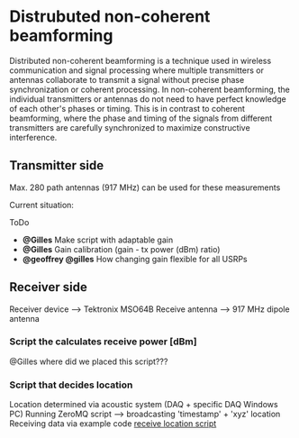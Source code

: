 # Distrubuted non-coherent beamforming

Distributed non-coherent beamforming is a technique used in wireless communication and signal processing where multiple transmitters or antennas collaborate to transmit a signal without precise phase synchronization or coherent processing. In non-coherent beamforming, the individual transmitters or antennas do not need to have perfect knowledge of each other's phases or timing. This is in contrast to coherent beamforming, where the phase and timing of the signals from different transmitters are carefully synchronized to maximize constructive interference.

## Transmitter side 
Max. 280 path antennas (917 MHz) can be used for these measurements

Current situation:

ToDo
- **@Gilles** Make script with adaptable gain
- **@Gilles** Gain calibration (gain - tx power (dBm) ratio)
- **@geoffrey @gilles** How changing gain flexible for all USRPs

## Receiver side
Receiver device --> Tektronix MSO64B
Receive antenna --> 917 MHz dipole antenna

### Script the calculates receive power [dBm]
@Gilles where did we placed this script???

### Script that decides location
Location determined via acoustic system (DAQ + specific DAQ Windows PC)
Running ZeroMQ script --> broadcasting 'timestamp' + 'xyz' location
Receiving data via example code [receive location script](https://github.com/techtile-by-dramco/experiments/blob/main/01_distributed_non_coherent_beamforming/rx-loc-zmq.py)
